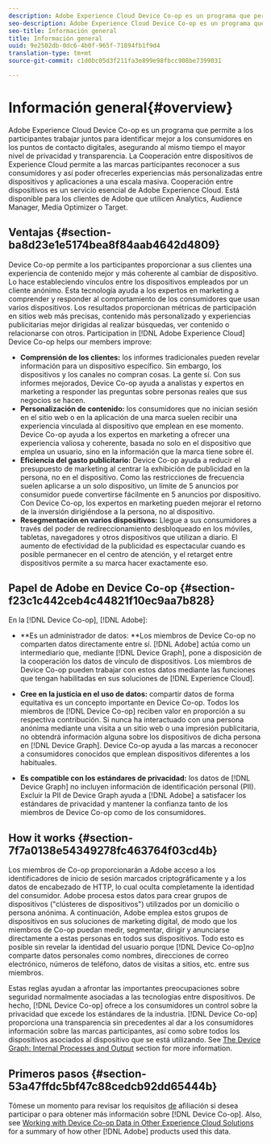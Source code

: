 ```yaml
---
description: Adobe Experience Cloud Device Co-op es un programa que permite a los participantes trabajar juntos para identificar mejor a los consumidores en los puntos de contacto digitales, asegurando al mismo tiempo el mayor nivel de privacidad y transparencia. La Cooperación entre dispositivos de Experience Cloud permite a las marcas participantes reconocer a sus consumidores y así poder ofrecerles experiencias más personalizadas entre dispositivos y aplicaciones a una escala masiva. Cooperación entre dispositivos es un servicio esencial de Adobe Experience Cloud. Está disponible para los clientes de Adobe que utilicen Analytics, Audience Manager, Media Optimizer o Target.
seo-description: Adobe Experience Cloud Device Co-op es un programa que permite a los participantes trabajar juntos para identificar mejor a los consumidores en los puntos de contacto digitales, asegurando al mismo tiempo el mayor nivel de privacidad y transparencia. La Cooperación entre dispositivos de Experience Cloud permite a las marcas participantes reconocer a sus consumidores y así poder ofrecerles experiencias más personalizadas entre dispositivos y aplicaciones a una escala masiva. Cooperación entre dispositivos es un servicio esencial de Adobe Experience Cloud. Está disponible para los clientes de Adobe que utilicen Analytics, Audience Manager, Media Optimizer o Target.
seo-title: Información general
title: Información general
uuid: 9e2502db-0dc6-4b0f-965f-71894fb1f9d4
translation-type: tm+mt
source-git-commit: c1d0bc05d3f211fa3e899e98fbcc908be7399031

---
```



# Información general{#overview}

Adobe Experience Cloud Device Co-op es un programa que permite a los participantes trabajar juntos para identificar mejor a los consumidores en los puntos de contacto digitales, asegurando al mismo tiempo el mayor nivel de privacidad y transparencia. La Cooperación entre dispositivos de Experience Cloud permite a las marcas participantes reconocer a sus consumidores y así poder ofrecerles experiencias más personalizadas entre dispositivos y aplicaciones a una escala masiva. Cooperación entre dispositivos es un servicio esencial de Adobe Experience Cloud. Está disponible para los clientes de Adobe que utilicen Analytics, Audience Manager, Media Optimizer o Target.

## Ventajas {#section-ba8d23e1e5174bea8f84aab4642d4809}

Device Co-op permite a los participantes proporcionar a sus clientes una experiencia de contenido mejor y más coherente al cambiar de dispositivo. Lo hace estableciendo vínculos entre los dispositivos empleados por un cliente anónimo. Esta tecnología ayuda a los expertos en marketing a comprender y responder al comportamiento de los consumidores que usan varios dispositivos. Los resultados proporcionan métricas de participación en sitios web más precisas, contenido más personalizado y experiencias publicitarias mejor dirigidas al realizar búsquedas, ver contenido o relacionarse con otros. Participation in [!DNL Adobe Experience Cloud] Device Co-op helps our members improve:

* **Comprensión de los clientes:** los informes tradicionales pueden revelar información para un dispositivo específico. Sin embargo, los dispositivos y los canales no compran cosas. La gente sí. Con sus informes mejorados, Device Co-op ayuda a analistas y expertos en marketing a responder las preguntas sobre personas reales que sus negocios se hacen.
* **Personalización de contenido:** los consumidores que no inician sesión en el sitio web o en la aplicación de una marca suelen recibir una experiencia vinculada al dispositivo que emplean en ese momento. Device Co-op ayuda a los expertos en marketing a ofrecer una experiencia valiosa y coherente, basada no solo en el dispositivo que emplea un usuario, sino en la información que la marca tiene sobre él.
* **Eficiencia del gasto publicitario:** Device Co-op ayuda a reducir el presupuesto de marketing al centrar la exhibición de publicidad en la persona, no en el dispositivo. Como las restricciones de frecuencia suelen aplicarse a un solo dispositivo, un límite de 5 anuncios por consumidor puede convertirse fácilmente en 5 anuncios por dispositivo. Con Device Co-op, los expertos en marketing pueden mejorar el retorno de la inversión dirigiéndose a la persona, no al dispositivo.
* **Resegmentación en varios dispositivos:** Llegue a sus consumidores a través del poder de redireccionamiento desbloqueado en los móviles, tabletas, navegadores y otros dispositivos que utilizan a diario. El aumento de efectividad de la publicidad es espectacular cuando es posible permanecer en el centro de atención, y el retarget entre dispositivos permite a su marca hacer exactamente eso.

<!--
we may not want to share info in this with customers who have not signed. Also, removed directory from S3.
<p>Download our white-paper, <a href="https://marketing-stage.adobe.com/resources/help/en_US/mcdc/downloads/what_to_expect.pdf" format="https" scope="external"> What to Expect from the Device Co-op</a> for more information. </p>
-->

## Papel de Adobe en Device Co-op {#section-f23c1c442ceb4c44821f10ec9aa7b828}

En la [!DNL Device Co-op], [!DNL Adobe]:

* **Es un administrador de datos: **Los miembros de Device Co-op no comparten datos directamente entre sí. [!DNL Adobe] actúa como un intermediario que, mediante [!DNL Device Graph], pone a disposición de la cooperación los datos de vínculo de dispositivos. Los miembros de Device Co-op pueden trabajar con estos datos mediante las funciones que tengan habilitadas en sus soluciones de [!DNL Experience Cloud].

* **Cree en la justicia en el uso de datos:** compartir datos de forma equitativa es un concepto importante en Device Co-op. Todos los miembros de [!DNL Device Co-op] reciben valor en proporción a su respectiva contribución. Si nunca ha interactuado con una persona anónima mediante una visita a un sitio web o una impresión publicitaria, no obtendrá información alguna sobre los dispositivos de dicha persona en [!DNL Device Graph]. Device Co-op ayuda a las marcas a reconocer a consumidores conocidos que emplean dispositivos diferentes a los habituales.

* **Es compatible con los estándares de privacidad:** los datos de [!DNL Device Graph] no incluyen información de identificación personal (PII). Excluir la PII de Device Graph ayuda a [!DNL Adobe] a satisfacer los estándares de privacidad y mantener la confianza tanto de los miembros de Device Co-op como de los consumidores.

## How it works {#section-7f7a0138e54349278fc463764f03cd4b}

Los miembros de Co-op proporcionarán a Adobe acceso a los identificadores de inicio de sesión marcados criptográficamente y a los datos de encabezado de HTTP, lo cual oculta completamente la identidad del consumidor. Adobe procesa estos datos para crear grupos de dispositivos (&quot;clústeres de dispositivos&quot;) utilizados por un domicilio o persona anónima. A continuación, Adobe emplea estos grupos de dispositivos en sus soluciones de marketing digital, de modo que los miembros de Co-op puedan medir, segmentar, dirigir y anunciarse directamente a estas personas en todos sus dispositivos. Todo esto es posible sin revelar la identidad del usuario porque [!DNL Device Co-op]*no* comparte datos personales como nombres, direcciones de correo electrónico, números de teléfono, datos de visitas a sitios, etc. entre sus miembros.

Estas reglas ayudan a afrontar las importantes preocupaciones sobre seguridad normalmente asociadas a las tecnologías entre dispositivos. De hecho, [!DNL Device Co-op] ofrece a los consumidores un control sobre la privacidad que excede los estándares de la industria. [!DNL Device Co-op] proporciona una transparencia sin precedentes al dar a los consumidores información sobre las marcas participantes, así como sobre todos los dispositivos asociados al dispositivo que se está utilizando. See [The Device Graph: Internal Processes and Output](../processes/links.md#concept-e9526af3476b478aab7c57b9ed0bab7c) section for more information.

## Primeros pasos {#section-53a47ffdc5bf47c88cedcb92dd65444b}

Tómese un momento para revisar los requisitos [de](../about/requirements.md#concept-31d3d165d22546afbedf023d32ad3a43) afiliación si desea participar o para obtener más información sobre [!DNL Device Co-op]. Also, see [Working with Device Co-op Data in Other Experience Cloud Solutions](../other-solutions/other-solutions.md#concept-46278a50cfca4e1ab83a3b35077a585f) for a summary of how other [!DNL Adobe] products used this data.
